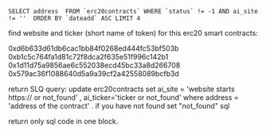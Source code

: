 ```SELECT address  FROM `erc20contracts` WHERE `status` != -1 AND ai_site != ''  ORDER BY `dateadd` ASC LIMIT 4```

find website and ticker (short name of token) for this erc20 smart contracts:

0xd6b633d61db6cac1bb84f0268ed444fc53bf503b
0xb1c5c764fa1d81c72f8dca2f635e51f996c142b1
0x1d11d75a9856ae6c552038ecd45bc33a8d266708
0x579ac36f1088640d5a9a39cf2a42558089bcfb3d

return SLQ query: update erc20contracts set ai_site = 'website starts https:// or not_found' , ai_ticker='ticker or not_found' where address = 'address of the contract'   . if you have not found set "not_found"  sql 

return only sql code in one block. 
